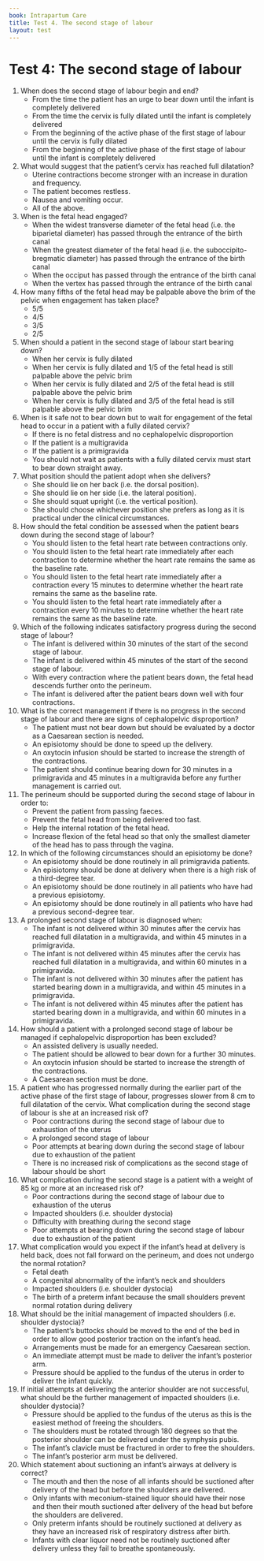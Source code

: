 ```yaml
---
book: Intrapartum Care
title: Test 4. The second stage of labour
layout: test
---
```


# Test 4: The second stage of labour

1.	When does the second stage of labour begin and end?
	-	From the time the patient has an urge to bear down until the infant is completely delivered
	+	From the time the cervix is fully dilated until the infant is completely delivered
	-	From the beginning of the active phase of the first stage of labour until the cervix is fully dilated
	-	From the beginning of the active phase of the first stage of labour until the infant is completely delivered
2.	What would suggest that the patient’s cervix has reached full dilatation?
	-	Uterine contractions become stronger with an increase in duration and frequency.
	-	The patient becomes restless.
	-	Nausea and vomiting occur.
	+	All of the above.
3.	When is the fetal head engaged?
	+	When the widest transverse diameter of the fetal head (i.e. the biparietal diameter) has passed through the entrance of the birth canal
	-	When the greatest diameter of the fetal head (i.e. the suboccipito-bregmatic diameter) has passed through the entrance of the birth canal
	-	When the occiput has passed through the entrance of the birth canal
	-	When the vertex has passed through the entrance of the birth canal
4.	How many fifths of the fetal head may be palpable above the brim of the pelvic when engagement has taken place?
	-	5/5
	-	4/5
	-	3/5
	+	2/5
5.	When should a patient in the second stage of labour start bearing down?
	-	When her cervix is fully dilated
	+	When her cervix is fully dilated and 1/5 of the fetal head is still palpable above the pelvic brim
	-	When her cervix is fully dilated and 2/5 of the fetal head is still palpable above the pelvic brim
	-	When her cervix is fully dilated and 3/5 of the fetal head is still palpable above the pelvic brim
6.	When is it safe not to bear down but to wait for engagement of the fetal head to occur in a patient with a fully dilated cervix?
	+	If there is no fetal distress and no cephalopelvic disproportion
	-	If the patient is a multigravida
	-	If the patient is a primigravida
	-	You should not wait as patients with a fully dilated cervix must start to bear down straight away.
7.	What position should the patient adopt when she delivers?
	-	She should lie on her back (i.e. the dorsal position).
	-	She should lie on her side (i.e. the lateral position).
	-	She should squat upright (i.e. the vertical position).
	+	She should choose whichever position she prefers as long as it is practical under the clinical circumstances.
8.	How should the fetal condition be assessed when the patient bears down during the second stage of labour?
	-	You should listen to the fetal heart rate between contractions only.
	+	You should listen to the fetal heart rate immediately after each contraction to determine whether the heart rate remains the same as the baseline rate.
	-	You should listen to the fetal heart rate immediately after a contraction every 15 minutes to determine whether the heart rate remains the same as the baseline rate.
	-	You should listen to the fetal heart rate immediately after a contraction every 10 minutes to determine whether the heart rate remains the same as the baseline rate.
9.	Which of the following indicates satisfactory progress during the second stage of labour?
	-	The infant is delivered within 30 minutes of the start of the second stage of labour.
	-	The infant is delivered within 45 minutes of the start of the second stage of labour.
	+	With every contraction where the patient bears down, the fetal head descends further onto the perineum.
	-	The infant is delivered after the patient bears down well with four contractions.
10.	What is the correct management if there is no progress in the second stage of labour and there are signs of cephalopelvic disproportion?
	+	The patient must not bear down but should be evaluated by a doctor as a Caesarean section is needed.
	-	An episiotomy should be done to speed up the delivery.
	-	An oxytocin infusion should be started to increase the strength of the contractions.
	-	The patient should continue bearing down for 30 minutes in a primigravida and 45 minutes in a multigravida before any further management is carried out.
11.	The perineum should be supported during the second stage of labour in order to:
	-	Prevent the patient from passing faeces.
	-	Prevent the fetal head from being delivered too fast.
	-	Help the internal rotation of the fetal head.
	+	Increase flexion of the fetal head so that only the smallest diameter of the head has to pass through the vagina.
12.	In which of the following circumstances should an episiotomy be done?
	-	An episiotomy should be done routinely in all primigravida patients.
	+	An episiotomy should be done at delivery when there is a high risk of a third-degree tear.
	-	An episiotomy should be done routinely in all patients who have had a previous episiotomy.
	-	An episiotomy should be done routinely in all patients who have had a previous second-degree tear.
13.	A prolonged second stage of labour is diagnosed when:
	-	The infant is not delivered within 30 minutes after the cervix has reached full dilatation in a multigravida, and within 45 minutes in a primigravida.
	-	The infant is not delivered within 45 minutes after the cervix has reached full dilatation in a multigravida, and within 60 minutes in a primigravida.
	+	The infant is not delivered within 30 minutes after the patient has started bearing down in a multigravida, and within 45 minutes in a primigravida.
	-	The infant is not delivered within 45 minutes after the patient has started bearing down in a multigravida, and within 60 minutes in a primigravida.
14.	How should a patient with a prolonged second stage of labour be managed if cephalopelvic disproportion has been excluded?
	+	An assisted delivery is usually needed.
	-	The patient should be allowed to bear down for a further 30 minutes.
	-	An oxytocin infusion should be started to increase the strength of the contractions.
	-	A Caesarean section must be done.
15.	A patient who has progressed normally during the earlier part of the active phase of the first stage of labour, progresses slower from 8 cm to full dilatation of the cervix. What complication during the second stage of labour is she at an increased risk of?
	-	Poor contractions during the second stage of labour due to exhaustion of the uterus
	+	A prolonged second stage of labour
	-	Poor attempts at bearing down during the second stage of labour due to exhaustion of the patient
	-	There is no increased risk of complications as the second stage of labour should be short
16.	What complication during the second stage is a patient with a weight of 85 kg or more at an increased risk of?
	-	Poor contractions during the second stage of labour due to exhaustion of the uterus
	+	Impacted shoulders (i.e. shoulder dystocia)
	-	Difficulty with breathing during the second stage
	-	Poor attempts at bearing down during the second stage of labour due to exhaustion of the patient
17.	What complication would you expect if the infant’s head at delivery is held back, does not fall forward on the perineum, and does not undergo the normal rotation?
	-	Fetal death
	-	A congenital abnormality of the infant’s neck and shoulders
	+	Impacted shoulders (i.e. shoulder dystocia)
	-	The birth of a preterm infant because the small shoulders prevent normal rotation during delivery
18.	What should be the initial management of impacted shoulders (i.e. shoulder dystocia)?
	+	The patient’s buttocks should be moved to the end of the bed in order to allow good posterior traction on the infant’s head.
	-	Arrangements must be made for an emergency Caesarean section.
	-	An immediate attempt must be made to deliver the infant’s posterior arm.
	-	Pressure should be applied to the fundus of the uterus in order to deliver the infant quickly.
19.	If initial attempts at delivering the anterior shoulder are not successful, what should be the further management of impacted shoulders (i.e. shoulder dystocia)?
	-	Pressure should be applied to the fundus of the uterus as this is the easiest method of freeing the shoulders.
	-	The shoulders must be rotated through 180 degrees so that the posterior shoulder can be delivered under the symphysis pubis.
	-	The infant’s clavicle must be fractured in order to free the shoulders.
	+	The infant’s posterior arm must be delivered. 
20.	Which statement about suctioning an infant’s airways at delivery is correct?
	-	The mouth and then the nose of all infants should be suctioned after delivery of the head but before the shoulders are delivered.
	-	Only infants with meconium-stained liquor should have their nose and then their mouth suctioned after delivery of the head but before the shoulders are delivered.
	-	Only preterm infants should be routinely suctioned at delivery as they have an increased risk of respiratory distress after birth.
	+	Infants with clear liquor need not be routinely suctioned after delivery unless they fail to breathe spontaneously.
